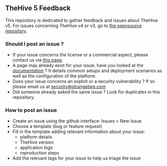 ## TheHive 5 Feedback

This repository is dedicated to gather feedback and issues about TheHive v5. 
For issues concerning TheHive v4 or v3, go to [the opensource repository](https://github.com/TheHive-Project/TheHive).


### Should I post an issue ?

- If your issue concerns the license or a commercial aspect, please contact us via [this page](https://www.strangebee.com/contact/).
- A page may already exist for your issue, have you looked at the [documentation](https://docs.strangebee.com/) ? It details common setups and deployment scenarios as well as the configuration of the platform. 
- Does your issue concerns an exploit or a security vulnerability ? If so please email us at [security@strangebee.com](mailto:security@strangebee.com)
- Did someone already asked the same issue ? Look for duplicates in this repository.

### How to post an issue

- Create an issue using the github interface: Issues > New Issue
- Choose a template (bug or feature request)
- Fill in the template adding relevant information about your issue:
    - platform details
    - TheHive version
    - application logs
    - reproduction steps
- Add the relevant tags for your issue to help us triage the issue
